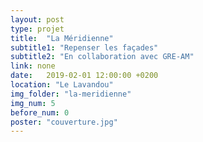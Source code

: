 ```yaml
---
layout: post
type: projet 
title:  "La Méridienne"
subtitle1: "Repenser les façades"
subtitle2: "En collaboration avec GRE-AM"
link: none
date:   2019-02-01 12:00:00 +0200
location: "Le Lavandou"
img_folder: "la-meridienne"
img_num: 5
before_num: 0
poster: "couverture.jpg"
---
```

